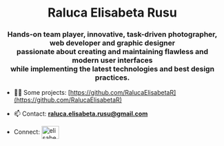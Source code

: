 <h1 align="center">Raluca Elisabeta Rusu </h1>
<h3 align="center">Hands-on team player, innovative, task-driven photographer,<br> web developer and graphic designer <br> passionate about creating and maintaining flawless and modern user interfaces<br> while implementing the latest technologies and best design practices.</h3>

- 👨‍💻 Some projects: [https://github.com/RalucaElisabetaR](https://github.com/RalucaElisabetaR)

- 📫 Contact:  **raluca.elisabeta.rusu@gmail.com**
- Connect:  <a href="https://linkedin.com/in/elisabetarusu" target="blank"><img align="center" src="https://raw.githubusercontent.com/rahuldkjain/github-profile-readme-generator/master/src/images/icons/Social/linked-in-alt.svg" alt="elisabetarusu" height="30" width="40" /></a>




